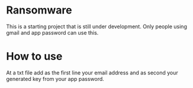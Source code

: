 # Ransomware
This is a starting project that is still under development. Only people using gmail and app password can use this.

# How to use
At a txt file add as the first line your email address and as second your generated key from your app password.

